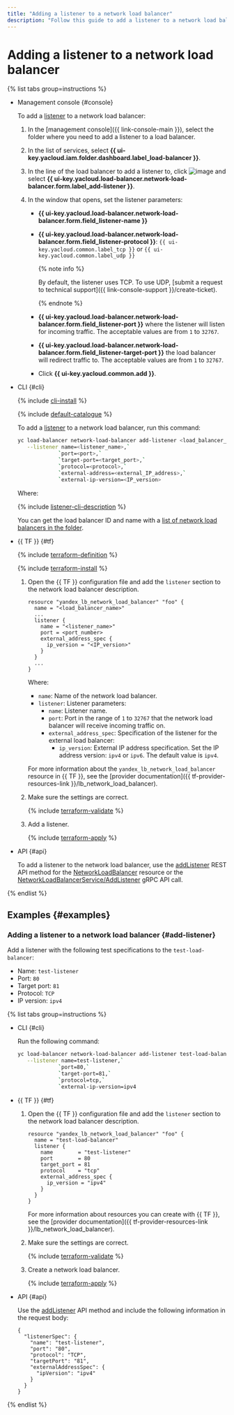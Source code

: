 ```yaml
---
title: "Adding a listener to a network load balancer"
description: "Follow this guide to add a listener to a network load balancer."
---
```


# Adding a listener to a network load balancer

{% list tabs group=instructions %}

- Management console {#console}

   To add a [listener](../concepts/listener.md) to a network load balancer:

   1. In the [management console]({{ link-console-main }}), select the folder where you need to add a listener to a load balancer.
   1. In the list of services, select **{{ ui-key.yacloud.iam.folder.dashboard.label_load-balancer }}**.
   1. In the line of the load balancer to add a listener to, click ![image](../../_assets/console-icons/ellipsis.svg) and select **{{ ui-key.yacloud.load-balancer.network-load-balancer.form.label_add-listener }}**.
   1. In the window that opens, set the listener parameters:

      * **{{ ui-key.yacloud.load-balancer.network-load-balancer.form.field_listener-name }}**
      * **{{ ui-key.yacloud.load-balancer.network-load-balancer.form.field_listener-protocol }}**: `{{ ui-key.yacloud.common.label_tcp }}` or `{{ ui-key.yacloud.common.label_udp }}`

         {% note info %}

         By default, the listener uses TCP. To use UDP, [submit a request to technical support]({{ link-console-support }}/create-ticket).

         {% endnote %}

      * **{{ ui-key.yacloud.load-balancer.network-load-balancer.form.field_listener-port }}** where the listener will listen for incoming traffic. The acceptable values are from `1` to `32767`.
      * **{{ ui-key.yacloud.load-balancer.network-load-balancer.form.field_listener-target-port }}** the load balancer will redirect traffic to. The acceptable values are from `1` to `32767`.
      * Click **{{ ui-key.yacloud.common.add }}**.

- CLI {#cli}

   {% include [cli-install](../../_includes/cli-install.md) %}

   {% include [default-catalogue](../../_includes/default-catalogue.md) %}

   To add a [listener](../concepts/listener.md) to a network load balancer, run this command:

   ```bash
   yc load-balancer network-load-balancer add-listener <load_balancer_name_or_ID> \
      --listener name=<listener_name>,`
                `port=<port>,`
                `target-port=<target_port>,`
                `protocol=<protocol>,`
                `external-address=<external_IP_address>,`
                `external-ip-version=<IP_version>
   ```

   Where:

   {% include [listener-cli-description](../../_includes/network-load-balancer/listener-cli-description.md) %}

   You can get the load balancer ID and name with a [list of network load balancers in the folder](load-balancer-list.md#list).

- {{ TF }} {#tf}

   {% include [terraform-definition](../../_tutorials/_tutorials_includes/terraform-definition.md) %}

   {% include [terraform-install](../../_includes/terraform-install.md) %}

   1. Open the {{ TF }} configuration file and add the `listener` section to the network load balancer description.

      ```hcl
      resource "yandex_lb_network_load_balancer" "foo" {
        name = "<load_balancer_name>"
        ...
        listener {
          name = "<listener_name>"
          port = <port_number>
          external_address_spec {
            ip_version = "<IP_version>"
          }
        }
        ...
      }
      ```

      Where:

      * `name`: Name of the network load balancer.
      * `listener`: Listener parameters:
         * `name`: Listener name.
         * `port`: Port in the range of `1` to `32767` that the network load balancer will receive incoming traffic on.
         * `external_address_spec`: Specification of the listener for the external load balancer:
            * `ip_version`: External IP address specification. Set the IP address version: `ipv4` or `ipv6`. The default value is `ipv4`.

      For more information about the `yandex_lb_network_load_balancer` resource in {{ TF }}, see the [provider documentation]({{ tf-provider-resources-link }}/lb_network_load_balancer).

   1. Make sure the settings are correct.

      {% include [terraform-validate](../../_includes/mdb/terraform/validate.md) %}

   1. Add a listener.

      {% include [terraform-apply](../../_includes/mdb/terraform/apply.md) %}

- API {#api}

   To add a listener to the network load balancer, use the [addListener](../api-ref/NetworkLoadBalancer/addListener.md) REST API method for the [NetworkLoadBalancer](../api-ref/NetworkLoadBalancer/index.md) resource or the [NetworkLoadBalancerService/AddListener](../api-ref/grpc/network_load_balancer_service.md#AddListener) gRPC API call.

{% endlist %}

## Examples {#examples}

### Adding a listener to a network load balancer {#add-listener}

Add a listener with the following test specifications to the `test-load-balancer`:

* Name: `test-listener`
* Port: `80`
* Target port: `81`
* Protocol: `TCP`
* IP version: `ipv4`

{% list tabs group=instructions %}

- CLI {#cli}

   Run the following command:

   ```bash
   yc load-balancer network-load-balancer add-listener test-load-balancer \
      --listener name=test-listener,`
                `port=80,`
                `target-port=81,`
                `protocol=tcp,`
                `external-ip-version=ipv4
   ```

- {{ TF }} {#tf}

   1. Open the {{ TF }} configuration file and add the `listener` section to the network load balancer description.

      ```hcl
      resource "yandex_lb_network_load_balancer" "foo" {
        name = "test-load-balancer"
        listener {
          name        = "test-listener"
          port        = 80
          target_port = 81
          protocol    = "tcp"
          external_address_spec {
            ip_version = "ipv4"
          }
        }
      }
      ```

      For more information about resources you can create with {{ TF }}, see the [provider documentation]({{ tf-provider-resources-link }}/lb_network_load_balancer).

   1. Make sure the settings are correct.

      {% include [terraform-validate](../../_includes/mdb/terraform/validate.md) %}

   1. Create a network load balancer.

      {% include [terraform-apply](../../_includes/mdb/terraform/apply.md) %}

- API {#api}

   Use the [addListener](../api-ref/NetworkLoadBalancer/addListener.md) API method and include the following information in the request body:

   ```api
   {
     "listenerSpec": {
       "name": "test-listener",
       "port": "80",
       "protocol": "TCP",
       "targetPort": "81",
       "externalAddressSpec": {
         "ipVersion": "ipv4"
       }
     }
   }
   ```

{% endlist %}
